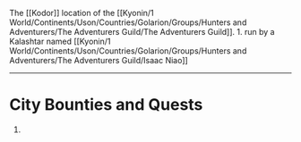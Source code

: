 The [[Kodor]] location of the [[Kyonin/1 World/Continents/Uson/Countries/Golarion/Groups/Hunters and Adventurers/The Adventurers Guild/The Adventurers Guild]].
	1. run by a Kalashtar named [[Kyonin/1 World/Continents/Uson/Countries/Golarion/Groups/Hunters and Adventurers/The Adventurers Guild/Isaac Niao]] 

---
# City Bounties and Quests
1. 